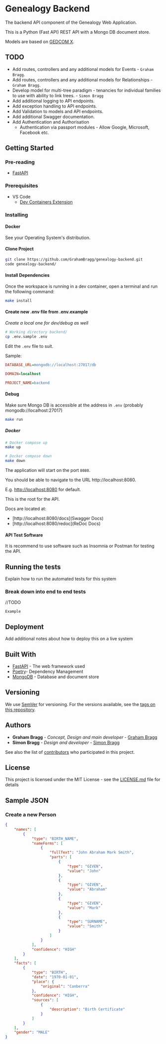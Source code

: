 # Genealogy Backend

The backend API component of the Genealogy Web Application.

This is a Python (Fast API) REST API with a Mongo DB document store.

Models are based on [GEDCOM X](http://www.gedcomx.org/schemas.html).

## TODO
* Add routes, controllers and any additional models for Events - `Graham Bragg`.
* Add routes, controllers and any additional models for Relationships - `Graham Bragg`.
* Develop model for multi-tree paradigm - tenancies for individual families to use with ability to link trees. - `Simon Bragg`
* Add additional logging to API endpoints.
* Add exception handling to API endpoints.
* Add Validation to models and API endpoints.
* Add additional Swagger documentation.
* Add Authentication and Authorisation
  * Authentication via passport modules - Allow Google, Microsoft, Facebook etc.

## Getting Started

### Pre-reading

* [FastAPI](https://fastapi.tiangolo.com/)

### Prerequisites

* VS Code
    * [Dev Containers Extension](https://code.visualstudio.com/docs/devcontainers/containers)

### Installing

#### Docker

See your Operating System's distribution.

#### Clone Project

```sh
git clone https://github.com/GrahamBragg/genealogy-backend.git
code genealogy-backend/
```

#### Install Dependencies

Once the workspace is running in a dev container, open a terminal and run the following command:

```sh
make install
```

#### Create new .env file from .env.example
_Create a local one for dev/debug as well_

```sh
# Working directory backend/
cp .env.sample .env
```

Edit the `.env` file to suit.

Sample:

```ini
DATABASE_URL=mongodb://localhost:27017/db

DOMAIN=localhost

PROJECT_NAME=backend

```

#### Debug

Make sure Mongo DB is accessible at the address in `.env` (probably mongodb://localhost:27017)

```sh
make run
```

##### Docker

```sh
# Docker compose up
make up

# Docker compose down
make down

```

The application will start on the port `8080`.

You should be able to navigate to the URL http://localhost:8080.

E.g. [http://localhost:8080](http://localhost:8080) for default.

This is the root for the API.

Docs are located at:

* [http://localhost:8080/docs](Swagger Docs)
* [http://localhost:8080/redoc](ReDoc Docs)

#### API Test Software

It is recommend to use software such as Insomnia or Postman for testing the API.


## Running the tests

Explain how to run the automated tests for this system

### Break down into end to end tests

//TODO

```
Example
```

## Deployment

Add additional notes about how to deploy this on a live system

## Built With

* [FastAPI](https://fastapi.tiangolo.com/) - The web framework used
* [Poetry](https://python-poetry.org/docs/)- Dependency Management
* [MongoDB](https://www.mongodb.com/) - Database and document store

## Versioning

We use [SemVer](http://semver.org/) for versioning. For the versions available, see the [tags on this repository](https://github.com/GrahamBragg/genealogy-backend/tags). 

## Authors

* **Graham Bragg** - *Concept, Design and main developer* - [Graham Bragg](https://github.com/GrahamBragg)
* **Simon Bragg** - *Design and developer* - [Simon Bragg](https://github.com/maiorsi)

See also the list of [contributors](https://github.com/GrahamBragg/genealogy-backend/graphs/contributors) who participated in this project.

## License

This project is licensed under the MIT License - see the [LICENSE.md](LICENSE.md) file for details

## Sample JSON

### Create a new Person

```json
{
    "names": [
        {
            "type": "BIRTH_NAME",
            "nameForms": [
                {
                    "fullText": "John Abraham Mark Smith",
                    "parts": [
                        {
                            "type": "GIVEN",
                            "value": "John"
                        },
                        {
                            "type": "GIVEN",
                            "value": "Abraham"
                        },
                        {
                            "type": "GIVEN",
                            "value": "Mark"
                        },
                        {
                            "type": "SURNAME",
                            "value": "Smith"
                        }
                    ]
                }
            ],
            "confidence": "HIGH"
        }
    ],
    "facts": [
        {
            "type": "BIRTH",
            "date": "1970-01-01",
            "place": {
                "original": "Canberra"
            },
            "confidence": "HIGH",
            "sources": [
                {
                    "description": "Birth Certificate"
                }
            ]
        }
    ],
    "gender": "MALE"
}
```
